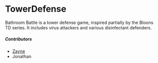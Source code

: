 # TowerDefense

Bathroom Battle is a tower defense game, inspired partially by the Bloons TD series. It includes virus attackers and various disinfectant defenders.  



##### Contributors
- [Zayne](https://github.com/Shulker125)
- Jonathan
